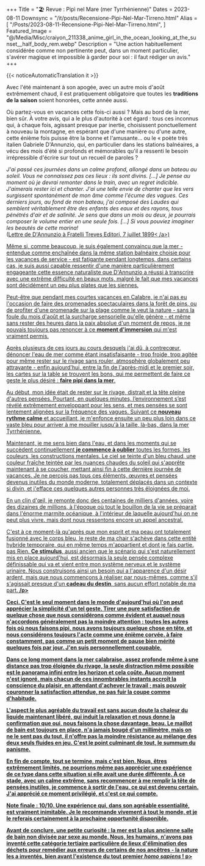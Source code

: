 +++
Title = "🏖️ Revue : Pipì nel Mare (mer Tyrrhénienne)"
Dates = 2023-08-11
Downsync = "/it/posts/Recensione-Pipi-Nel-Mar-Tirreno.html"
Alias ​​= [
  "/Posts/2023-08-11-Recensione-Pipi-Nel-Mar-Tirreno.html",
]
Featured_Image = "@/Media/Misc/craiyon_211338_anime_girl_in_the_ocean_looking_at_the_sunset__half_body_rem.webp"
Description = "Une action habituellement considérée comme non pertinente peut, dans un moment particulier, s'avérer magique et impossible à garder pour soi : il faut rédiger un avis."
+++

{{< noticeAutomaticTranslation it >}}



<!-- Généré automatiquement par ListedDownsync.js. Ne modifiez pas (sauf si vous définissez également "% Downsync = False") - cela serait écrasé. -->

<p>Avec l'été maintenant à son apogée, avec un autre mois d'août extrêmement chaud, il est pratiquement obligatoire que toutes les <strong>traditions de la saison</strong> soient honorées, cette année aussi.</p>

<p>Où partez-vous en vacances cette fois-ci aussi ? Mais au bord de la mer, bien sûr. À votre avis, qui a le plus d'autorité à cet égard : tous ces inconnus qui, à chaque fois, agissant presque par inertie, choisissent ponctuellement à nouveau la montagne, en espérant que d'une manière ou d'une autre, cette énième fois puisse être la bonne et l'amusante... ou le « poète très italien Gabriele D'Annunzio, qui, en particulier dans les stations balnéaires, a vécu des mois d'été si profonds et mémorables qu'il a ressenti le besoin irrépressible d'écrire sur tout un recueil de paroles ?</p>

<citation de bloc>
<p><em>J'ai passé ces journées dans un calme profond, allongé dans un bateau au soleil. Vous ne connaissez pas ces lieux : ils sont divins. [...] Je pense au moment où je devrai remonter dans le train, avec un regret indicible. J'aimerais rester ici et chanter. J'ai une telle envie de chanter que les vers surgissent spontanément de mon âme comme l'écume des vagues. Ces derniers jours, au fond de mon bateau, j'ai composé des Laudes qui semblent véritablement être des enfants des eaux et des rayons, tous pénétrés d'air et de salinité. Je sens que dans un mois ou deux, je pourrais composer le volume entier en une seule fois. [...] Si vous pouviez imaginer les beautés de cette marina!</em><br>
(<a href="https://it.wikipedia.org/wiki/Alcyone#Genesi_dell'opera" rel="noopener nofollow" target="_blank">Lettre de D'Annunzio à Fratelli Treves Editori, 7 juillet 1899< /a>)</p>
</blockquote>

<p> Même si, comme beaucoup, je suis également convaincu que la mer - entendue comme enchaînée dans la même station balnéaire choisie pour les vacances de service - est fatigante pendant longtemps, dans certains cas, je suis aussi capable ressentir d'une manière particulièrement engageante cette essence naturaliste que D'Annunzio a réussi à transcrire avec une extrême difficulté en beaux mots, malgré le fait que mes vacances sont décidément un peu plus plates que les siennes.</p>

<p>Peut-être que pendant mes courtes vacances en Calabre, je n'ai pas eu l'occasion de faire des promenades spectaculaires dans la forêt de pins, ou de profiter d'une promenade sur la plage comme le veut la nature - sans la foule du mois d'août et la surcharge sensorielle qu'elle génère - et même sans rester des heures dans la paix absolue d'un moment de repos, je ne pouvais toujours pas renoncer à ce <strong>moment d'immersion</strong> qui m'est vraiment permis.</p>

<p>Après plusieurs de ces jours au cours desquels j'ai dû, à contrecœur, dénoncer l'eau de mer comme étant insatisfaisante - trop froide, trop agitée pour même rester sur le rivage sans rouler, atmosphère globalement peu attrayante - enfin aujourd'hui, entre la fin de l'après-midi et le premier soir, les cartes sur la table se trouvent les bons, qui me permettent de faire ce geste le plus désiré : <strong>faire pipi dans la mer</strong>.</p>

<p>Au début, mon idée était de rester sur le rivage, distrait et la tête pleine d'autres pensées. Pourtant, en quelques minutes, l’environnement s’est révélé extrêmement enveloppant pour les sens, et mes pensées se sont lentement alignées sur la fréquence des vagues. Suivant ce <strong>nouveau rythme calme</strong> et accueillant, je m'enfonce ensuite un peu plus loin dans ce vaste bleu pour arriver à me mouiller jusqu'à la taille, là-bas, dans la mer Tyrrhénienne.</p>

<p>Maintenant, je me sens bien dans l'eau, et dans les moments qui se succèdent continuellement <strong>je commence à oublier</strong> toutes les formes, les couleurs, les constructions mentales. Le ciel se teinte d'un bleu chaud, une couleur fraîche teintée par les nuances chaudes du soleil qui s'apprête maintenant à se coucher, mettant ainsi fin à cette dernière journée de vacances. Je ne perçois pas tous ces éléments, œuvres et pensées devenus inutiles du monde moderne, totalement déplacés dans un contexte si divin, et j'efface ces quelques autres personnes très éloignées de moi.</p>

<p>En un clin d'œil, je remonte donc des centaines de milliers d'années, voire des dizaines de millions, à l'époque où tout le bouillon de la vie se préparait dans l'énorme marmite océanique, à l'intérieur de laquelle aujourd'hui on ne peut plus vivre. mais dont nous ressentons encore un appel ancestral.</p>

<p>C'est à ce moment-là qu'après que mon esprit et ma peau ont totalement fusionné avec le corps bleu, le reste de ma chair s'achève dans cette entité hybride temporaire, qui en même temps m'appartient et dont je fais partie. pas Rien. <strong>Ce stimulus</strong>, aussi ancien que le scénario qui s'est naturellement mis en place aujourd'hui, est désormais la seule pensée complexe définissable qui va et vient entre mon système nerveux et le système urinaire. Nous construisons ainsi un besoin qui a l'apparence d'un désir ardent, mais que nous commençons à réaliser par nous-mêmes, comme s'il s'agissait presque d'un <strong>cadeau du destin</strong>, sans aucun effort notable de ma part.<strong> /p>

<p>Ceci. C'est le seul moment dans le monde d'aujourd'hui où l'on peut apprécier la simplicité d'un tel geste. Tirer une pure satisfaction de quelque chose que nous considérons comme évident et auquel nous n'accordons généralement pas la moindre attention : toutes les autres fois où nous faisons pipi, nous avons toujours quelque chose en tête, et nous considérons toujours l'acte comme une énième corvée. à faire constamment, pas comme un petit <strong>moment de pause</strong> bien mérité quelques fois par jour. J'en suis personnellement coupable.</p>

<p>Dans ce long moment dans la <strong>mer calabraise</strong>, assez profonde même à une distance pas trop éloignée du rivage, la seule distraction même possible est le <strong>panorama infini</strong> entre les horizon et cela coûte. Aucun moment n'est ignoré, mais chacun de ces innombrables instants accroît la conscience du plaisir, en attendant d'achever le travail ; mais pouvoir couronner la satisfaction attendue, ne pas fuir la coupe comme d'habitude.</p>

<p>L'aspect le plus agréable du travail est sans aucun doute <strong>la chaleur</strong> du liquide maintenant libéré, qui induit la <strong>relaxation</strong> et nous donne la confirmation que oui, nous faisons la chose davantage. beau. Le maillot de bain est toujours en place, n'a jamais bougé d'un millimètre, mais on ne le sent pas du tout, il n'offre pas la moindre résistance au mélange des deux seuls fluides en jeu. C'est le point culminant de tout, le summum du panisme.</p>

<p>En fin de compte, tout se termine, mais c'est bien. Nous, êtres extrêmement limités, ne pourrions même pas apprécier une expérience de ce type dans cette situation si elle avait une durée différente. À ce stade, avec <strong>un calme extrême</strong>, sans recommencer à me remplir la tête de pensées inutiles, je commence à <strong>sortir de l'eau</strong>, ce qui est devenu certain. J'ai apprécié ce moment privilégié, et c'est ce qui compte.</p>

<p>Note finale : <strong>10/10</strong>. Une expérience qui, dans son agréable essentialité, est vraiment inimitable. <strong>Je le recommande vivement</strong> à tout le monde, et je le referais certainement à la prochaine opportunité disponible.</p>

<p>Avant de conclure, une <strong>petite curiosité</strong> : la mer est la plus ancienne salle de bain non divisée par sexe au monde. Nous, les humains, n'avons pas inventé cette catégorie tertiaire particulière de lieux d'élimination des déchets pour remédier aux erreurs de certains de nos ancêtres - la nature les a inventés, bien avant l'existence du tout premier <em>homo sapiens</em> !</em> p>